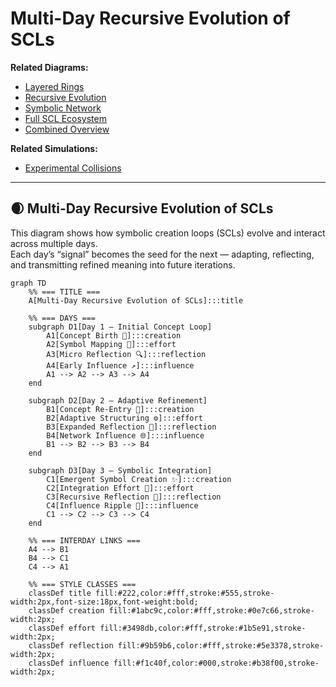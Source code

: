 # Multi-Day Recursive Evolution of SCLs

**Related Diagrams:**  
- [Layered Rings](../diagrams/layered_rings.md)  
- [Recursive Evolution](../diagrams/recursive_evolution.md)  
- [Symbolic Network](../diagrams/symbolic_network.md)  
- [Full SCL Ecosystem](../diagrams/full_scl_ecosystem.md)  
- [Combined Overview](../diagrams/combined_overview.md)  

**Related Simulations:**  
- [Experimental Collisions](../simulations/experimental_collisions.md)

---

## 🌒 Multi-Day Recursive Evolution of SCLs

This diagram shows how symbolic creation loops (SCLs) evolve and interact across multiple days.  
Each day’s “signal” becomes the seed for the next — adapting, reflecting, and transmitting refined meaning into future iterations.

```mermaid
graph TD
    %% === TITLE ===
    A[Multi-Day Recursive Evolution of SCLs]:::title

    %% === DAYS ===
    subgraph D1[Day 1 – Initial Concept Loop]
        A1[Concept Birth 🌱]:::creation
        A2[Symbol Mapping 🧩]:::effort
        A3[Micro Reflection 🔍]:::reflection
        A4[Early Influence ↗️]:::influence
        A1 --> A2 --> A3 --> A4
    end

    subgraph D2[Day 2 – Adaptive Refinement]
        B1[Concept Re-Entry 🔁]:::creation
        B2[Adaptive Structuring ⚙️]:::effort
        B3[Expanded Reflection 💭]:::reflection
        B4[Network Influence 🌐]:::influence
        B1 --> B2 --> B3 --> B4
    end

    subgraph D3[Day 3 – Symbolic Integration]
        C1[Emergent Symbol Creation ✨]:::creation
        C2[Integration Effort 🔩]:::effort
        C3[Recursive Reflection 🔄]:::reflection
        C4[Influence Ripple 🌊]:::influence
        C1 --> C2 --> C3 --> C4
    end

    %% === INTERDAY LINKS ===
    A4 --> B1
    B4 --> C1
    C4 --> A1

    %% === STYLE CLASSES ===
    classDef title fill:#222,color:#fff,stroke:#555,stroke-width:2px,font-size:18px,font-weight:bold;
    classDef creation fill:#1abc9c,color:#fff,stroke:#0e7c66,stroke-width:2px;
    classDef effort fill:#3498db,color:#fff,stroke:#1b5e91,stroke-width:2px;
    classDef reflection fill:#9b59b6,color:#fff,stroke:#5e3378,stroke-width:2px;
    classDef influence fill:#f1c40f,color:#000,stroke:#b38f00,stroke-width:2px;

